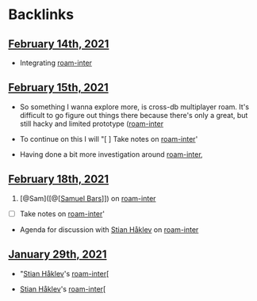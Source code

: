 
# Backlinks
## [February 14th, 2021](<February 14th, 2021.md>)
- Integrating [roam-inter](<roam-inter.md>)

## [February 15th, 2021](<February 15th, 2021.md>)
- So something I wanna explore more, is cross-db multiplayer roam. It's difficult to go figure out things there because there's only a great, but still hacky and limited prototype ([roam-inter](<roam-inter.md>)

- To continue on this I will "[ ] Take notes on [roam-inter](<roam-inter.md>)'

- Having done a bit more investigation around [roam-inter](<roam-inter.md>),

## [February 18th, 2021](<February 18th, 2021.md>)
1. [@Sam]([@[[Samuel Bars](<@[[Samuel Bars.md>)]]) on [roam-inter](<roam-inter.md>)

- [ ] Take notes on [roam-inter](<roam-inter.md>)'

- Agenda for discussion with [Stian Håklev](<Stian Håklev.md>) on [roam-inter](<roam-inter.md>)

## [January 29th, 2021](<January 29th, 2021.md>)
- "[Stian Håklev](<Stian Håklev.md>)'s [roam-inter](<roam-inter.md>)[

- [Stian Håklev](<Stian Håklev.md>)'s [roam-inter](<roam-inter.md>)[

